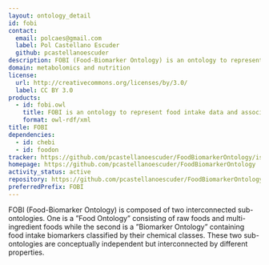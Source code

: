 ```yaml
---
layout: ontology_detail
id: fobi
contact:
  email: polcaes@gmail.com
  label: Pol Castellano Escuder
  github: pcastellanoescuder
description: FOBI (Food-Biomarker Ontology) is an ontology to represent food intake data and associate it with metabolomic data
domain: metabolomics and nutrition
license:
  url: http://creativecommons.org/licenses/by/3.0/
  label: CC BY 3.0
products:
  - id: fobi.owl
    title: FOBI is an ontology to represent food intake data and associate it with metabolomic data
    format: owl-rdf/xml
title: FOBI
dependencies:
  - id: chebi
  - id: foodon
tracker: https://github.com/pcastellanoescuder/FoodBiomarkerOntology/issues
homepage: https://github.com/pcastellanoescuder/FoodBiomarkerOntology
activity_status: active
repository: https://github.com/pcastellanoescuder/FoodBiomarkerOntology
preferredPrefix: FOBI
---
```


FOBI (Food-Biomarker Ontology) is composed of two interconnected sub-ontologies. One is a ”Food Ontology” consisting of raw foods and multi-ingredient foods while the second is a ”Biomarker Ontology” containing food intake biomarkers classified by their chemical classes. These two sub-ontologies are conceptually independent but interconnected by different properties.
